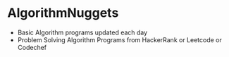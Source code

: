 # AlgorithmNuggets

* Basic Algorithm programs updated each day
* Problem Solving Algorithm Programs from HackerRank or Leetcode or Codechef


